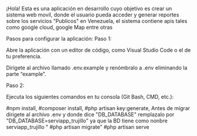 
¡Hola! Esta es una aplicación en desarrollo cuyo objetivo es crear un sistema web movil, donde el usuario pueda acceder  y generar reportes sobre los servicios  "Publicos" en Venezuela, el sistema contiene apis tales como google cloud, google Map entre otras 

Pasos para configurar la aplicación: Paso 1:

Abre la aplicación con un editor de código, como Visual Studio Code o el de tu preferencia.

Dirígete al archivo llamado .env.example y renómbralo a .env eliminando la parte “example”.

Paso 2:

Ejecuta los siguientes comandos en tu consola (Git Bash, CMD, etc.):

#npm install,
#composer install,
#php artisan key:generate,
Antes de migrar dirigete al archivo .env y donde dice "DB_DATABASE" remplazalo por  "DB_DATABASE=serviapp_trujillo" ya que la BD tiene como nonbre serviapp_trujillo " #php artisan migrate"
#php artisan serve

